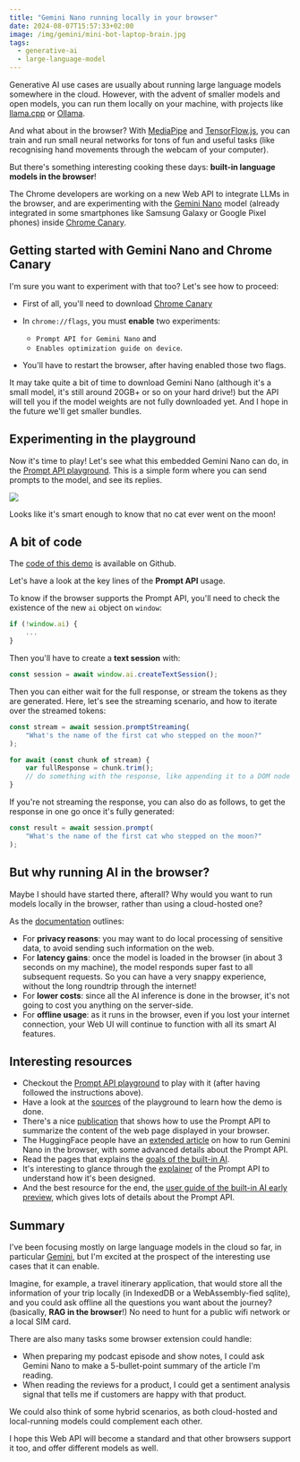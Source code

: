 ```yaml
---
title: "Gemini Nano running locally in your browser"
date: 2024-08-07T15:57:33+02:00
image: /img/gemini/mini-bot-laptop-brain.jpg
tags:
  - generative-ai
  - large-language-model
---
```


Generative AI use cases are usually about running large language models somewhere in the cloud.
However, with the advent of smaller models and open models, you can run them locally on your machine,
with projects like [llama.cpp](https://github.com/ggerganov/llama.cpp) or [Ollama](https://ollama.com/).

And what about in the browser?
With [MediaPipe](https://github.com/google-ai-edge/mediapipe) and [TensorFlow.js](https://www.tensorflow.org/js),
you can train and run small neural networks for tons of fun and useful tasks
(like recognising hand movements through the webcam of your computer).

But there's something interesting cooking these days: **built-in language models in the browser**!

The Chrome developers are working on a new Web API to integrate LLMs in the browser,
and are experimenting with the [Gemini Nano](https://deepmind.google/technologies/gemini/nano/) model
(already integrated in some smartphones like Samsung Galaxy or Google Pixel phones)
inside [Chrome Canary](https://www.google.com/chrome/canary/).

## Getting started with Gemini Nano and Chrome Canary

I'm sure you want to experiment with that too? Let's see how to proceed:

- First of all, you'll need to download [Chrome Canary](https://www.google.com/chrome/canary/)

- In `chrome://flags`, you must **enable** two experiments:

  - `Prompt API for Gemini Nano` and
  - `Enables optimization guide on device`.

- You'll have to restart the browser, after having enabled those two flags.

It may take quite a bit of time to download Gemini Nano (although it's a small model, it's still around 20GB+ or so on your hard drive!)
but the API will tell you if the model weights are not fully downloaded yet.
And I hope in the future we'll get smaller bundles.

## Experimenting in the playground

Now it's time to play!
Let's see what this embedded Gemini Nano can do, in the [Prompt API playground](https://chrome.dev/prompt-api-playground/).
This is a simple form where you can send prompts to the model, and see its replies.

![](/img/gemini/nano-playground.png)

Looks like it's smart enough to know that no cat ever went on the moon!

## A bit of code

The [code of this demo](https://github.com/tomayac/prompt-api-playground) is available on Github.

Let's have a look at the key lines of the **Prompt API** usage.

To know if the browser supports the Prompt API, you'll need to check the existence of the new `ai` object on `window`:

```javascript
if (!window.ai) {
    ...
}
```

Then you'll have to create a **text session** with:

```javascript
const session = await window.ai.createTextSession();
```

Then you can either wait for the full response, or stream the tokens as they are generated.
Here, let's see the streaming scenario, and how to iterate over the streamed tokens:

```javascript
const stream = await session.promptStreaming(
    "What's the name of the first cat who stepped on the moon?"
);

for await (const chunk of stream) {
    var fullResponse = chunk.trim();
    // do something with the response, like appending it to a DOM node
}
```

If you're not streaming the response, you can also do as follows,
to get the response in one go once it's fully generated:

```javascript
const result = await session.prompt(
    "What's the name of the first cat who stepped on the moon?"
);
```

## But why running AI in the browser?

Maybe I should have started there, afterall?
Why would you want to run models locally in the browser, rather than using a cloud-hosted one?

As the [documentation](https://developer.chrome.com/docs/ai/built-in) outlines:

* For **privacy reasons**: you may want to do local processing of sensitive data, to avoid sending such information on the web.
* For **latency gains**: once the model is loaded in the browser (in about 3 seconds on my machine), the model responds super fast to all subsequent requests.
So you can have a very snappy experience, without the long roundtrip through the internet!
* For **lower costs**: since all the AI inference is done in the browser, it's not going to cost you anything on the server-side.
* For **offline usage**: as it runs in the browser, even if you lost your internet connection, your Web UI will continue to function with all its smart AI features.

## Interesting resources

* Checkout the [Prompt API playground](https://chrome.dev/prompt-api-playground/) to play with it (after having followed the instructions above).
* Have a look at the [sources](https://github.com/tomayac/prompt-api-playground) of the playground to learn how the demo is done.
* There's a nice [publication](https://medium.com/google-cloud/google-chrome-has-a-secret-ai-assistant-9accb95f1911) that shows how to use the Prompt API to summarize the content of the web page displayed in your browser.
* The HuggingFace people have an [extended article](https://huggingface.co/blog/Xenova/run-gemini-nano-in-your-browser) on how to run Gemini Nano in the browser, with some advanced details about the Prompt API.
* Read the pages that explains the [goals of the built-in AI](https://developer.chrome.com/docs/ai/built-in).
* It's interesting to glance through the [explainer](https://github.com/explainers-by-googlers/prompt-api/) of the Prompt API to understand how it's been designed.
* And the best resource for the end, the [user guide of the built-in AI early preview](https://docs.google.com/document/d/1VG8HIyz361zGduWgNG7R_R8Xkv0OOJ8b5C9QKeCjU0c/edit), which gives lots of details about the Prompt API.

## Summary

I've been focusing mostly on large language models in the cloud so far,
in particular [Gemini](https://cloud.google.com/vertex-ai/generative-ai/docs/start/quickstarts/quickstart-multimodal#gemini-text-only-samples-java),
but I'm excited at the prospect of the interesting use cases that it can enable.

Imagine, for example, a travel itinerary application, that would store all the information of your trip locally (in IndexedDB or a WebAssembly-fied sqlite),
and you could ask offline all the questions you want about the journey? (basically, **RAG in the browser**!)
No need to hunt for a public wifi network or a local SIM card.

There are also many tasks some browser extension could handle:
* When preparing my podcast episode and show notes, I could ask Gemini Nano to make a 5-bullet-point summary of the article I'm reading.
* When reading the reviews for a product, I could get a sentiment analysis signal that tells me if customers are happy with that product.

We could also think of some hybrid scenarios, as both cloud-hosted and local-running models could complement each other.

I hope this Web API will become a standard and that other browsers support it too, and offer different models as well.